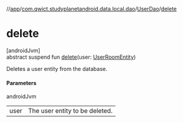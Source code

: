 //[app](../../../index.md)/[com.qwict.studyplanetandroid.data.local.dao](../index.md)/[UserDao](index.md)/[delete](delete.md)

# delete

[androidJvm]\
abstract suspend fun [delete](delete.md)(user: [UserRoomEntity](../../com.qwict.studyplanetandroid.data.local.schema/-user-room-entity/index.md))

Deletes a user entity from the database.

#### Parameters

androidJvm

| | |
|---|---|
| user | The user entity to be deleted. |
